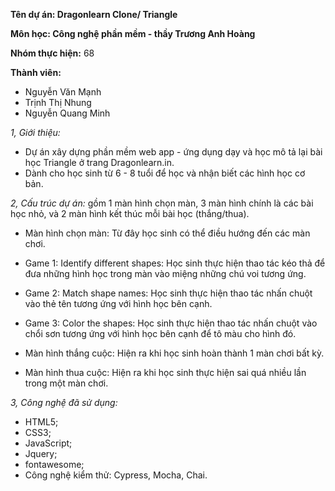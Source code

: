 **Tên dự án:
Dragonlearn Clone/ Triangle**

**Môn học: Công nghệ phần mềm - thầy Trương Anh Hoàng**

**Nhóm thực hiện:** 68

**Thành viên:**
- Nguyễn Văn Mạnh
- Trịnh Thị Nhung
- Nguyễn Quang Minh     

_1, Giới thiệu:_
- Dự án xây dựng phần mềm web app - ứng dụng dạy và học mô tả lại bài học 
Triangle ở trang Dragonlearn.in.
- Dành cho học sinh từ 6 - 8 tuổi để học và nhận biết các hình học cơ bản.

_2, Cấu trúc dự án:_ gồm 1 màn hình chọn màn, 3 màn hình chính là các 
bài học nhỏ, và 2 màn hình kết thúc mỗi bài học (thắng/thua).

- Màn hình chọn màn: 
Từ đây học sinh có thể điều hướng đến các màn chơi.

- Game 1: Identify different shapes:
Học sinh thực hiện thao tác kéo thả để đưa những hình học trong màn vào
miệng những chú voi tương ứng.

- Game 2: Match shape names:
Học sinh thực hiện thao tác nhấn chuột vào thẻ tên tương ứng với hình học 
bên cạnh.

- Game 3: Color the shapes:
Học sinh thực hiện thao tác nhấn chuột vào chổi sơn tương ứng với hình học 
bên cạnh để tô màu cho hình đó.

- Màn hình thắng cuộc: Hiện ra khi học sinh hoàn thành 1 màn chơi bất kỳ.

- Màn hình thua cuộc: Hiện ra khi học sinh thực hiện sai quá nhiều lần trong
một màn chơi.

_3, Công nghệ đã sử dụng:_
- HTML5;
- CSS3;
- JavaScript;
- Jquery;
- fontawesome;
- Công nghệ kiểm thử: Cypress, Mocha, Chai.